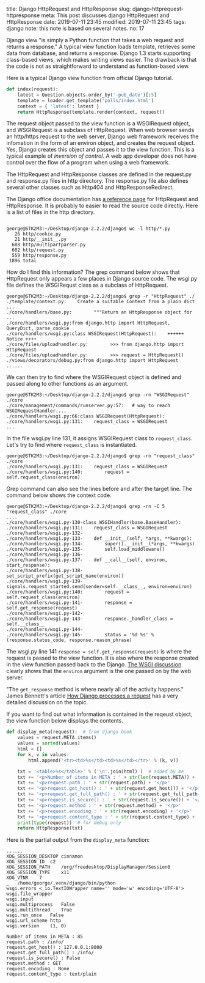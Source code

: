 title: Django HttpRequest and HttpResponse
slug: django-httprequest-httpresponse
meta: This post discusses django HttpRequest and HttpResponse
date: 2019-07-11 23:45 
modified: 2019-07-11 23:45 
tags: django
note: this note is based on several notes.
no: 17


Django view "is simply a Python function that takes a web request and 
returns a response." A typical view function loads template, retrieves 
some data from database, and returns a response. Django 1.3 starts supporting 
class-based views, which makes writing views easier. The drawback is that 
the code is not as straightforward to understand as function-based view. 

Here is a typical Django view function from official Django tutorial. 

```python
def index(request):
    latest = Question.objects.order_by('-pub_date')[:5]
    template = loader.get_template('polls/index.html')
    context = { 'latest': latest }
    return HttpResponse(template.render(context, request))
```

The request object passed to the view function is a WSGIRequest object, and 
WSGIRequest is a subclass of HttpRequest.  When web browser sends an http/https
request to the web server, Django web framework receives the infomation in 
the form of an environ object, and creates the request object.  Yes, Django 
creates this object and passes it to the view function.  This is a 
typical example of *inversion of control*. A web app developer does not have
control over the flow of a program when using a web framework. 

The HttpRequest and HttpResponse classes are defined in the request.py and 
response.py files in http directory. The response.py file also defines 
several other classes such as Http404 and HttpResponseRedirect. 

The Django office documentation has 
[a reference page](https://docs.djangoproject.com/en/2.2/ref/request-response/) 
for HttpRequest and HttpResponse. It is probably to easier to read the source 
code directly. Here is a list of files in the http directory.

```

george@STK2M3:~/Desktop/django-2.2.2/django$ wc -l http/*.py
   26 http/cookie.py
   21 http/__init__.py
  688 http/multipartparser.py
  602 http/request.py
  559 http/response.py
 1896 total
```

How do I find this information? The grep command below shows that HttpRequest 
only appears a few places in Django source code. The wsgi.py file defines the 
WSGIRequst class as a subclass of HttpRequest. 

```
george@STK2M3:~/Desktop/django-2.2.2/django$ grep -r "HttpRequest" ./
./template/context.py:    Create a suitable Context from a plain dict ...
./core/handlers/base.py:        """Return an HttpResponse object for  ...
./core/handlers/wsgi.py:from django.http import HttpRequest, QueryDict, parse_cookie
./core/handlers/wsgi.py:class WSGIRequest(HttpRequest):    ++++++ Notice ++++
./core/files/uploadhandler.py:        >>> from django.http import HttpRequest
./core/files/uploadhandler.py:        >>> request = HttpRequest()
./views/decorators/debug.py:from django.http import HttpRequest
......
```

We can then try to find where the WSGIRequest object is defined and passed along 
to other functions as an argument. 

```
george@STK2M3:~/Desktop/django-2.2.2/django$ grep -rn "WSGIRequest" ./core
./core/management/commands/runserver.py:57:   # way to reach WSGIRequestHandler....
./core/handlers/wsgi.py:66:class WSGIRequest(HttpRequest):
./core/handlers/wsgi.py:131:    request_class = WSGIRequest
...
```

In the file wsgi.py line 131, it assigns WSGIRequest class to `request_class`. 
Let's try to find where `request_class` is instantiated. 

```
george@STK2M3:~/Desktop/django-2.2.2/django$ grep -rn "request_class" ./core
./core/handlers/wsgi.py:131:    request_class = WSGIRequest
./core/handlers/wsgi.py:140:        request = self.request_class(environ)
```

Grep command can also see the lines before and after the target line.  The command 
below shows the context code. 

```
george@STK2M3:~/Desktop/django-2.2.2/django$ grep -rn -C 5 "request_class" ./core
....
./core/handlers/wsgi.py-130-class WSGIHandler(base.BaseHandler):
./core/handlers/wsgi.py:131:    request_class = WSGIRequest
./core/handlers/wsgi.py-132-
./core/handlers/wsgi.py-133-    def __init__(self, *args, **kwargs):
./core/handlers/wsgi.py-134-        super().__init__(*args, **kwargs)
./core/handlers/wsgi.py-135-        self.load_middleware()
./core/handlers/wsgi.py-136-
./core/handlers/wsgi.py-137-    def __call__(self, environ, start_response):
./core/handlers/wsgi.py-138-        set_script_prefix(get_script_name(environ))
./core/handlers/wsgi.py-139-        signals.request_started.send(sender=self.__class__, environ=environ)
./core/handlers/wsgi.py:140:        request = self.request_class(environ)
./core/handlers/wsgi.py-141-        response = self.get_response(request)
./core/handlers/wsgi.py-142-
./core/handlers/wsgi.py-143-        response._handler_class = self.__class__
./core/handlers/wsgi.py-144-
./core/handlers/wsgi.py-145-        status = '%d %s' % (response.status_code, response.reason_phrase)
```

The wsgi.py line 141 `response = self.get_response(request)` is where 
the request is passed to the view function. It is also where the response created 
in the view function passed back to the Django. 
[The WSGI discussion]({filename}django-wsgi.md) 
clearly shows that the `environ` argument is the one passed on by the web 
server. 

"The `get_response` method is where nearly all of the activity happens." James 
Bennett's article 
[How Django processes a request](https://www.b-list.org/weblog/2006/jun/13/how-django-processes-request/) 
has a very detailed discussion on the topic. 

If you want to find out what information is contained in the reqeust object, the 
view function below displays the contents. 

```python
def display_meta(request):  # from django book
    values = request.META.items()
    values = sorted(values)
    html = []
    for k, v in values:
        html.append('<tr><td>%s</td><td>%s</td></tr>' % (k, v))

    txt = '<table>%s</table>' % ('\n'.join(html) )  # added by me
    txt += '<p>Number of items in META : ' + str(len(request.META)) + '</p>' 
    txt += '<p>request.path : ' + str(request.path) + '</p>' 
    txt += '<p>request.get_host() : ' + str(request.get_host()) + '</p>' 
    txt += '<p>request.get_full_path() : ' + str(request.get_full_path()) + '</p>' 
    txt += '<p>request.is_secure() : ' + str(request.is_secure()) + '</p>' 
    txt += '<p>request.method : ' + str(request.method) + '</p>' 
    txt += '<p>request.encoding : ' + str(request.encoding) + '</p>' 
    txt += '<p>request.content_type : ' + str(request.content_type) + '</p>' 
    print(type(request))  # for debug only
    return HttpResponse(txt)
```

Here is the partial output from the `display_meta` function:

```
......
XDG_SESSION_DESKTOP	cinnamon
XDG_SESSION_ID	c2
XDG_SESSION_PATH	/org/freedesktop/DisplayManager/Session0
XDG_SESSION_TYPE	x11
XDG_VTNR	7
_	/home/george/.venv/django/bin/python
wsgi.errors	<_io.TextIOWrapper name='' mode='w' encoding='UTF-8'>
wsgi.file_wrapper	
wsgi.input	
wsgi.multiprocess	False
wsgi.multithread	True
wsgi.run_once	False
wsgi.url_scheme	http
wsgi.version	(1, 0)

Number of items in META : 85
request.path : /info/
request.get_host() : 127.0.0.1:8000
request.get_full_path() : /info/
request.is_secure() : False
request.method : GET
request.encoding : None
request.content_type : text/plain

```


